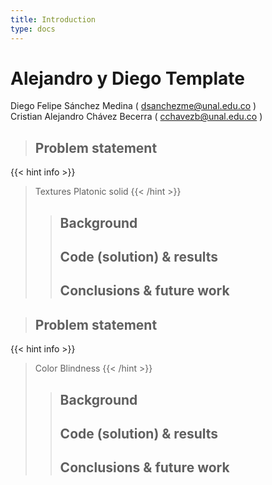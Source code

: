 ```yaml
---
title: Introduction
type: docs
---
```


# Alejandro y Diego Template

Diego Felipe Sánchez Medina ( dsanchezme@unal.edu.co )  
Cristian Alejandro Chávez Becerra ( cchavezb@unal.edu.co )

> ## Problem statement
{{< hint info >}}
> Textures Platonic solid 
{{< /hint >}}
>> ## Background
>> ## Code (solution) & results
>> ## Conclusions & future work

> ## Problem statement
{{< hint info >}}
> Color Blindness
{{< /hint >}}
>> ## Background
>> ## Code (solution) & results
>> ## Conclusions & future work


